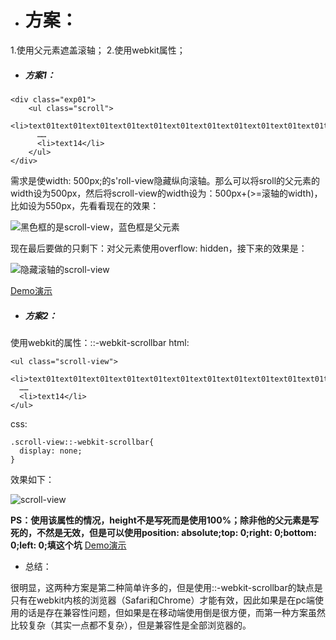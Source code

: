 - # 方案：
1.使用父元素遮盖滚轴；
2.使用webkit属性；

- ##### 方案1：

```
<div class="exp01">
    <ul class="scroll">
      <li>text01text01text01text01text01text01text01text01text01text01text01text01text01</li>
      ……
      <li>text14</li>
    </ul>
</div>
```
需求是使width: 500px;的s'roll-view隐藏纵向滚轴。那么可以将sroll的父元素的width设为500px，然后将scroll-view的width设为：500px+(>=滚轴的width)，比如设为550px，先看看现在的效果：

![黑色框的是scroll-view，蓝色框是父元素](http://upload-images.jianshu.io/upload_images/2838289-d8c07bf8a527c402.png?imageMogr2/auto-orient/strip%7CimageView2/2/w/1240)

现在最后要做的只剩下：对父元素使用overflow: hidden，接下来的效果是：

![隐藏滚轴的scroll-view](http://upload-images.jianshu.io/upload_images/2838289-2190d92bbcaca384.png?imageMogr2/auto-orient/strip%7CimageView2/2/w/1240)

[Demo演示](https://jsfiddle.net/issacode/b3ynyf1v/1/)

- ##### 方案2：
使用webkit的属性：::-webkit-scrollbar
html:
```
<ul class="scroll-view">
  <li>text01text01text01text01text01text01text01text01text01text01text01text01text01</li>
  ……
  <li>text14</li>
</ul>
```
css:
```
.scroll-view::-webkit-scrollbar{
  display: none;
}
```
效果如下：

![scroll-view](http://upload-images.jianshu.io/upload_images/2838289-59719c655c5199fc.png?imageMogr2/auto-orient/strip%7CimageView2/2/w/1240)

**PS：使用该属性的情况，height不是写死而是使用100%；除非他的父元素是写死的，不然是无效，但是可以使用position: absolute;top: 0;right: 0;bottom: 0;left: 0;填这个坑**
[Demo演示](https://jsfiddle.net/issacode/c8z8msht/9/)

- 总结：

很明显，这两种方案是第二种简单许多的，但是使用::-webkit-scrollbar的缺点是只有在webkit内核的浏览器（Safari和Chrome）才能有效，因此如果是在pc端使用的话是存在兼容性问题，但如果是在移动端使用倒是很方便，而第一种方案虽然比较复杂（其实一点都不复杂），但是兼容性是全部浏览器的。
